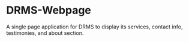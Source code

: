 # DRMS-Webpage
A single page application for DRMS to display its services, contact info, testimonies, and about section.
